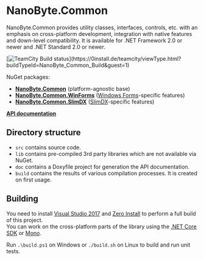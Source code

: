 NanoByte.Common
===============

NanoByte.Common provides utility classes, interfaces, controls, etc. with an emphasis on cross-platform development, integration with native features and down-level compatibility. It is available for .NET Framework 2.0 or newer and .NET Standard 2.0 or newer.

[![TeamCity Build status](https://0install.de/teamcity/app/rest/builds/buildType:(id:NanoByte_Common_Build)/statusIcon)](https://0install.de/teamcity/viewType.html?buildTypeId=NanoByte_Common_Build&guest=1)

NuGet packages:
- **[NanoByte.Common](https://www.nuget.org/packages/NanoByte.Common/)** (platform-agnostic base)
- **[NanoByte.Common.WinForms](https://www.nuget.org/packages/NanoByte.Common.WinForms/)** ([Windows Forms](https://docs.microsoft.com/en-us/dotnet/framework/winforms/)-specific features)
- **[NanoByte.Common.SlimDX](https://www.nuget.org/packages/NanoByte.Common.SlimDX/)** ([SlimDX](http://slimdx.org/)-specific features)

**[API documentation](http://nano-byte.de/common/api/)**

Directory structure
-------------------
- `src` contains source code.
- `lib` contains pre-compiled 3rd party libraries which are not available via NuGet.
- `doc` contains a Doxyfile project for generation the API documentation.
- `build` contains the results of various compilation processes. It is created on first usage.

Building
--------
You need to install [Visual Studio 2017](https://www.visualstudio.com/downloads/) and [Zero Install](http://0install.de/downloads/) to perform a full build of this project.  
You can work on the cross-platform parts of the library using the [.NET Core SDK](https://www.microsoft.com/net/download) or [Mono](https://www.mono-project.com/download/stable/).

Run `.\build.ps1` on Windows or `./build.sh` on Linux to build and run unit tests.
